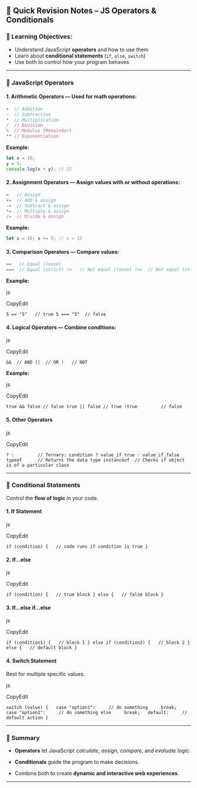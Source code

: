 ## 📘 **Quick Revision Notes – JS Operators & Conditionals**

### 🎯 Learning Objectives:

- Understand JavaScript **operators** and how to use them
- Learn about **conditional statements** (`if`, `else`, `switch`)
- Use both to control how your program behaves

---

### 🔢 **JavaScript Operators**

#### 1. **Arithmetic Operators** — Used for math operations:


```js
+  // Addition 
-  // Subtraction 
*  // Multiplication 
/  // Division 
%  // Modulus (Remainder) 
** // Exponentiation
```

**Example:**

```js
let x = 10, 
y = 5; 
console.log(x + y); // 15
```

#### 2. **Assignment Operators** — Assign values with or without operations:

```js
=   // Assign 
+=  // Add & assign 
-=  // Subtract & assign 
*=  // Multiply & assign 
/=  // Divide & assign
```

**Example:**

```js
let x = 10; x += 5; // x = 15
```

#### 3. **Comparison Operators** — Compare values:

```js
==   // Equal (loose) 
===  // Equal (strict) !=   // Not equal (loose) !==  // Not equal (strict) >    // Greater than <    // Less than >=   // Greater than or equal <=   // Less than or equal
```

**Example:**

js

CopyEdit

`5 == "5"   // true 5 === "5"  // false`

#### 4. **Logical Operators** — Combine conditions:

js

CopyEdit

`&&  // AND ||  // OR !   // NOT`

**Example:**

js

CopyEdit

`true && false // false true || false // true !true         // false`

#### 5. **Other Operators**

js

CopyEdit

`? :         // Ternary: condition ? value_if_true : value_if_false typeof      // Returns the data type instanceof  // Checks if object is of a particular class`

---

### 🔁 **Conditional Statements**

Control the **flow of logic** in your code.

#### 1. **If Statement**

js

CopyEdit

`if (condition) {   // code runs if condition is true }`

#### 2. **If...else**

js

CopyEdit

`if (condition) {   // true block } else {   // false block }`

#### 3. **If...else if...else**

js

CopyEdit

`if (condition1) {   // block 1 } else if (condition2) {   // block 2 } else {   // default block }`

#### 4. **Switch Statement**

Best for multiple specific values.

js

CopyEdit

`switch (value) {   case "option1":     // do something     break;   case "option2":     // do something else     break;   default:     // default action }`

---

### 🧠 Summary

- **Operators** let JavaScript _calculate_, _assign_, _compare_, and _evaluate logic_.
    
- **Conditionals** guide the program to make decisions.
    
- Combine both to create **dynamic and interactive web experiences**.
    

---